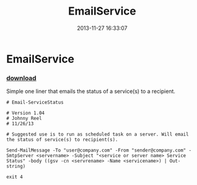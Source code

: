 ﻿---
pid:            4652
poster:         Johnny Reel
title:          EmailService
date:           2013-11-27 16:33:07
format:         posh
parent:         0
parent:         0

---

# EmailService

### [download](4652.ps1)

Simple one liner that emails the status of a service(s) to a recipient.

```posh
# Email-ServiceStatus

# Version 1.04
# Johnny Reel
# 11/26/13

# Suggested use is to run as scheduled task on a server. Will email the status of service(s) to recipient(s).

Send-MailMessage -To "user@company.com" -From "sender@company.com" -SmtpServer <servername> -Subject "<service or server name> Service Status" -body ((gsv -cn <servrename> -Name <servicename>) | Out-string)

exit 4
```
